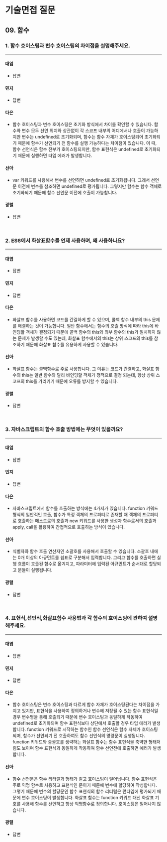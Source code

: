 # 기술면접 질문

## 09. 함수

### 1. 함수 호이스팅과 변수 호이스팅의 차이점을 설명해주세요.

<hr>

#### 대엽

- 답변

#### 민지

- 답변

#### 다은

- 함수 호이스팅과 변수 호이스팅은 초기화 방식에서 차이를 확인할 수 있습니다. 함수와 변수 모두 선언 위치와 상관없이 각 스코프 내부의 어디에서나 호출이 가능하지만 변수는 undefined로 초기화되며, 함수는 함수 자체가 호이스팅되어 초기화되기 때문에 함수가 선언되기 전 함수를 실행 가능하다는 차이점이 있습니다. 이 때, 함수 선언식은 함수 전부가 호이스팅되지만, 함수 표현식은 undefined로 초기화되기 때문에 실행하면 타입 에러가 발생합니다.

#### 선아

- var 키워드를 사용해서 변수를 선언하면 undefined로 초기화됩니다. 그래서 선언문 이전에 변수를 참조하면 undefined로 평가됩니다. 그렇지만 함수는 함수 객체로 초기화되기 때문에 함수 선언문 이전에 호출이 가능합니다.

#### 광렬

- 답변

<br>

### 2. ES6에서 화살표함수를 언제 사용하며, 왜 사용하나요?

<hr>

#### 대엽

- 답변

#### 민지

- 답변

#### 다은

- 화살표 함수를 사용하면 코드를 간결하게 할 수 있으며, 콜백 함수 내부의 this 문제를 해결하는 것이 가능합니다. 일반 함수에서는 함수의 호출 방식에 따라 this에 바인딩할 객체가 결정되기 때문에 콜백 함수의 this와 외부 함수의 this가 일치하지 않는 문제가 발생할 수도 있는데, 화살표 함수에서의 this는 상위 스코프의 this를 참조하기 때문에 화살표 함수를 유용하게 사용할 수 있습니다.

#### 선아

- 화살표 함수는 콜백함수로 주로 사용합니다. 그 이유는 코드가 간결하고, 화살표 함수의 this는 일반 함수와 달리 바인딩할 객체가 정적으로 결정 되는데, 항상 상위 스코프의 this를 가리키기 때문에 오류를 방지할 수 있습니다.

#### 광렬

- 답변

<br>

### 3. 자바스크립트의 함수 호출 방법에는 무엇이 있을까요?

<hr>

#### 대엽

- 답변

#### 민지

- 답변

#### 다은

- 자바스크립트에서 함수를 호출하는 방식에는 4가지가 있습니다. function 키워드 형식의 일반적인 호출, 함수가 특정 객체의 프로퍼티로 존재할 때 객체의 프로퍼티로 호출하는 메소드로의 호출과 new 키워드를 사용한 생성자 함수로서의 호출과 apply, call을 활용하여 간접적으로 호출하는 방식이 있습니다.

#### 선아

- 식별자와 함수 호출 연산자인 소괄호를 사용해서 호출할 수 있습니다. 소괄호 내에는 0개 이상의 아규먼트를 쉼표로 구분해서 입력합니다. 그리고 함수를 호출하면 실행 흐름이 호출된 함수로 옮겨지고, 파라미터에 입력된 아규먼트가 순서대로 할당되고 문들이 실행됩니다.

#### 광렬

- 답변

<br>

### 4. 표현식,선언식,화살표함수 사용법과 각 함수의 호이스팅에 관하여 설명해주세요.

<hr>

#### 대엽

- 답변

#### 민지

- 답변

#### 다은

- 함수 호이스팅은 변수 호이스팅과 다르게 함수 자체가 호이스팅된다는 차이점을 가지고 있지만, 표현식을 사용하여 정의하거나 변수에 저장될 수 있는 함수 표현식일 경우 변수명을 통해 호출되기 때문에 변수 호이스팅과 동일하게 작동하여 undefined로 초기화되며 함수 표현식보다 상단에서 호출할 경우 타입 에러가 발생합니다. function 키워드로 시작하는 함수인 함수 선언식은 함수 자체가 호이스팅되며, 함수가 선언되기 전 호출하여도 함수 선언식의 명령문이 실행됩니다. function 키워드와 중괄호를 생략하는 화살표 함수는 함수 표현식을 축약한 형태처럼도 보이며 함수 표현식과 동일하게 작동하여 함수 선언전에 호출하면 에러가 발생합니다.

#### 선아

- 함수 선언문은 함수 리터럴과 형태가 같고 호이스팅이 일어납니다. 함수 표현식은 주로 익명 함수로 사용하고 표현식인 문이기 때문에 변수에 할당하여 작성합니다. 그렇기 때문에 변수의 할당문인 함수 표현식의 함수 리터럴은 런타임에 평가되기 때문에 변수 호이스팅이 발생합니다. 화살표 함수는 function 키워드 대신 화살표 기호를 사용해 함수를 선언하고 항상 익명함수로 정의합니다. 호이스팅은 일어나지 않습니다.

#### 광렬

- 답변
